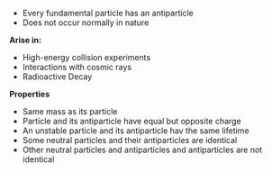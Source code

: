 - Every fundamental particle has an antiparticle
- Does not occur normally in nature

**Arise in:**
- High-energy collision experiments
- Interactions with cosmic rays
- Radioactive Decay

**Properties**
- Same mass as its particle
- Particle and its antiparticle have equal but opposite charge
- An unstable particle and its antiparticle hav the same lifetime
- Some neutral particles and their antiparticles are identical
- Other neutral particles and antiparticles and antiparticles are not identical